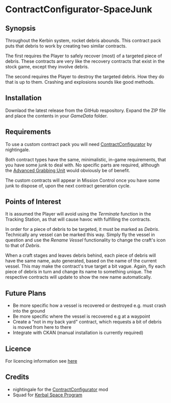 # ContractConfigurator-SpaceJunk

## Synopsis

Throughout the Kerbin system, rocket debris abounds. This contract pack puts that debris to work by creating two similar contracts.

The first requires the Player to safely recover (most) of a targeted piece of debris. These contracts are very like the recovery contracts that exist in the stock game, except they involve debris.

The second requires the Player to destroy the targeted debris. How they do that is up to them. Crashing and explosions sounds like good methods.

## Installation

Downlaod the latest release from the GitHub respository. Expand the ZIP file and place the contents in your _GameData_ folder.

## Requirements

To use a custom contract pack you will need [ContractConfigurator](https://forum.kerbalspaceprogram.com/index.php?/topic/91625-130-contract-configurator-v1232-2017-08-03/) by nightingale.

Both contract types have the same, minimalistic, in-game requirements, that you have some junk to deal with. No specific parts are required, although the [Advanced Grabbing Unit](https://wiki.kerbalspaceprogram.com/wiki/Advanced_Grabbing_Unit) would obviously be of benefit.

The custom contracts will appear in Mission Control once you have some junk to dispose of, upon the next contract generation cycle.

## Points of Interest

It is assumed the Player will avoid using the _Terminate_ function in the Tracking Station, as that will cause havoc with fulfilling the contracts.

In order for a piece of debris to be targeted, it must be marked as _Debris_. Technically any vessel can be marked this way. Simply fly the vessel in question and use the _Rename Vessel_ functionality to change the craft's icon to that of _Debris_.

When a craft stages and leaves debris behind, each piece of debris will have the same name, auto generated, based on the name of the current vessel. This may make the contract's true target a bit vague. Again, fly each piece of debris in turn and change its name to something unique. The respective contracts will update to show the new name automatically.

## Future Plans

- Be more specific how a vessel is recovered or destroyed e.g. must crash into the ground
- Be more specific where the vessel is recovered e.g at a waypoint
- Create a "not in my back yard" contract, which requests a bit of debris is moved from here to there
- Integrate with CKAN (manual installation is currently required)

## Licence

For licencing information see [here](https://raw.githubusercontent.com/Viruk67/ContractConfigurator-SpaceJunk/master/License.md)

## Credits

- nightingale for the [ContractConfigurator](https://forum.kerbalspaceprogram.com/index.php?/topic/91625-130-contract-configurator-v1232-2017-08-03/) mod
- Squad for [Kerbal Space Program](https://kerbalspaceprogram.com/en/)
